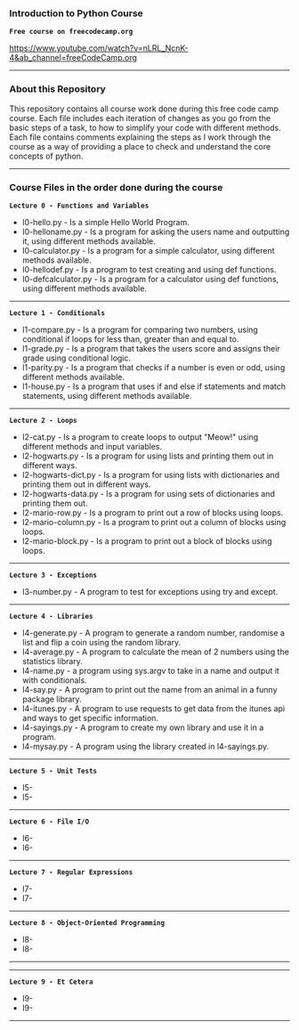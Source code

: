 ### Introduction to Python Course

**`Free course on freecodecamp.org`**

https://www.youtube.com/watch?v=nLRL_NcnK-4&ab_channel=freeCodeCamp.org

---
### About this Repository
This repository contains all course work done during this free code camp course. Each file includes each iteration of changes as you go from the basic steps of a task, to how to simplify your code with different methods. Each file contains comments explaining the steps as I work through the course as a way of providing a place to check and understand the core concepts of python.

---
### Course Files in the order done during the course
**`Lecture 0 - Functions and Variables`**
- l0-hello.py - Is a simple Hello World Program.
- l0-helloname.py - Is a program for asking the users name and outputting it, using different methods available.
- l0-calculator.py - Is a program for a simple calculator, using different methods available.
- l0-hellodef.py - Is a program to test creating and using def functions.
- l0-defcalculator.py - Is a program for a calculator using def functions, using different methods available.
---
**`Lecture 1 - Conditionals`**
- l1-compare.py - Is a program for comparing two numbers, using conditional if loops for less than, greater than and equal to.
- l1-grade.py - Is a program that takes the users score and assigns their grade using conditional logic.
- l1-parity.py - Is a program that checks if a number is even or odd, using different methods available.
- l1-house.py - Is a program that uses if and else if statements and match statements, using different methods available.
---
**`Lecture 2 - Loops`**
- l2-cat.py - Is a program to create loops to output "Meow!" using different methods and input variables.
- l2-hogwarts.py - Is a program for using lists and printing them out in different ways.
- l2-hogwarts-dict.py - Is a program for using lists with dictionaries and printing them out in different ways.
- l2-hogwarts-data.py - Is a program for using sets of dictionaries and printing them out.
- l2-mario-row.py - Is a program to print out a row of blocks using loops.
- l2-mario-column.py - Is a program to print out a column of blocks using loops.
- l2-mario-block.py - Is a program to print out a block of blocks using loops.
---
**`Lecture 3 - Exceptions`**
- l3-number.py - A program to test for exceptions using try and except.
---
**`Lecture 4 - Libraries`**
- l4-generate.py - A program to generate a random number, randomise a list and flip a coin using the random library.
- l4-average.py - A program to calculate the mean of 2 numbers using the statistics library.
- l4-name.py - a program using sys.argv to take in a name and output it with conditionals.
- l4-say.py - A program to print out the name from an animal in a funny package library.
- l4-itunes.py - A program to use requests to get data from the itunes api and ways to get specific information.
- l4-sayings.py - A program to create my own library and use it in a program.
- l4-mysay.py - A program using the library created in l4-sayings.py.
---
**`Lecture 5 - Unit Tests`**
- l5-
- l5-
--- 
**`Lecture 6 - File I/O`**
- l6-
- l6-
---
**`Lecture 7 - Regular Expressions`**
- l7-
- l7-
---
**`Lecture 8 - Object-Oriented Programming`**
- l8-
- l8-
---
---
**`Lecture 9 - Et Cetera`**
- l9-
- l9-
---